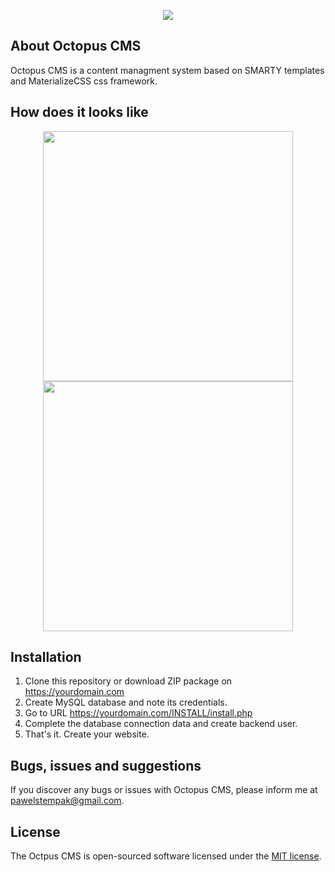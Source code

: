 <p align="center"><img src="https://pawelstempak.com/logo.png"></p>

## About Octopus CMS
Octopus CMS is a content managment system based on SMARTY templates and MaterializeCSS css framework.

## How does it looks like

<p align="center"><img src="https://pawelstempak.com/backend.jpg" width="400"> <img src="https://pawelstempak.com/backend1.jpg" width="400"></p>

## Installation

1. Clone this repository or download ZIP package on https://yourdomain.com
2. Create MySQL database and note its credentials.
3. Go to URL https://yourdomain.com/INSTALL/install.php
4. Complete the database connection data and create backend user.
5. That's it. Create your website.

## Bugs, issues and suggestions
If you discover any bugs or issues with Octopus CMS, please inform me at pawelstempak@gmail.com.

## License

The Octpus CMS is open-sourced software licensed under the [MIT license](https://opensource.org/licenses/MIT).

